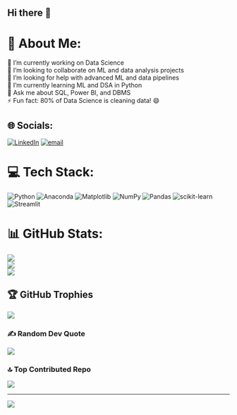 ## Hi there 👋
# 💫 About Me:
🔭 I’m currently working on Data Science  <br>👯 I’m looking to collaborate on ML and data analysis projects  <br>🤝 I’m looking for help with advanced ML and data pipelines  <br>🌱 I’m currently learning ML and DSA in Python  <br>💬 Ask me about SQL, Power BI, and DBMS  <br>⚡ Fun fact: 80% of Data Science is cleaning data! 😄


## 🌐 Socials:
[![LinkedIn](https://img.shields.io/badge/LinkedIn-%230077B5.svg?logo=linkedin&logoColor=white)](https://linkedin.com/in/shashank-mishra-66534a254) [![email](https://img.shields.io/badge/Email-D14836?logo=gmail&logoColor=white)](mailto:mishrasam012@gmail.com) 

# 💻 Tech Stack:
![Python](https://img.shields.io/badge/python-3670A0?style=flat&logo=python&logoColor=ffdd54) ![Anaconda](https://img.shields.io/badge/Anaconda-%2344A833.svg?style=flat&logo=anaconda&logoColor=white) ![Matplotlib](https://img.shields.io/badge/Matplotlib-%23ffffff.svg?style=flat&logo=Matplotlib&logoColor=black) ![NumPy](https://img.shields.io/badge/numpy-%23013243.svg?style=flat&logo=numpy&logoColor=white) ![Pandas](https://img.shields.io/badge/pandas-%23150458.svg?style=flat&logo=pandas&logoColor=white) ![scikit-learn](https://img.shields.io/badge/scikit--learn-%23F7931E.svg?style=flat&logo=scikit-learn&logoColor=white) ![Streamlit](https://img.shields.io/badge/Streamlit-%23FE4B4B.svg?style=flat&logo=streamlit&logoColor=white)
# 📊 GitHub Stats:
![](https://github-readme-stats.vercel.app/api?username=ShashankMishra9696&theme=default_repocard&hide_border=false&include_all_commits=false&count_private=false)<br/>
![](https://github-readme-streak-stats.herokuapp.com/?user=ShashankMishra9696&theme=default_repocard&hide_border=false)<br/>
![](https://github-readme-stats.vercel.app/api/top-langs/?username=ShashankMishra9696&theme=default_repocard&hide_border=false&include_all_commits=false&count_private=false&layout=compact)

## 🏆 GitHub Trophies
![](https://github-profile-trophy.vercel.app/?username=ShashankMishra9696&theme=radical&no-frame=false&no-bg=false&margin-w=4)

### ✍️ Random Dev Quote
![](https://quotes-github-readme.vercel.app/api?type=horizontal&theme=radical)

### 🔝 Top Contributed Repo
![](https://github-contributor-stats.vercel.app/api?username=ShashankMishra9696&limit=5&theme=dark&combine_all_yearly_contributions=true)

---
[![](https://visitcount.itsvg.in/api?id=ShashankMishra9696&icon=10&color=12)](https://visitcount.itsvg.in)
